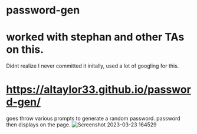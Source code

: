 # password-gen
# worked with stephan and other TAs on this.
Didnt realize I never committed it initally, used a lot of googling for this. 
# https://altaylor33.github.io/password-gen/
goes throw various prompts to generate a random password. 
password then displays on the page.
![Screenshot 2023-03-23 164529](https://user-images.githubusercontent.com/121843691/227356026-d39e563f-b3eb-4ee4-8d48-302727cc37d7.png)
